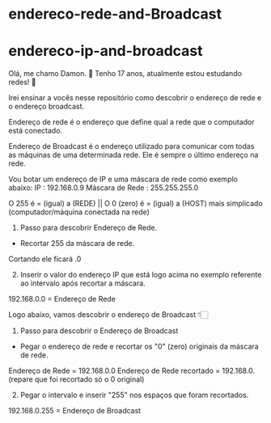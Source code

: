 # endereco-rede-and-Broadcast
# endereco-ip-and-broadcast
Olá, me chamo Damon. 👋
Tenho 17 anos, atualmente estou estudando redes! 📡

Irei ensinar a vocês nesse repositório como descobrir o endereço de rede e o endereço broadcast.

Endereço de rede é o endereço que define qual a rede que o computador está conectado.

Endereço de Broadcast é o endereço utilizado para comunicar com todas as máquinas de uma determinada rede. Ele é sempre o último endereço na rede.

Vou botar um endereço de IP e uma máscara de rede como exemplo abaixo:
IP : 192.168.0.9
Máscara de Rede : 255.255.255.0

O 255 é = (igual) a (REDE) ||
O 0 (zero) é = (igual) a (HOST) mais simplicado (computador/máquina conectada na rede)

1) Passo para descobrir Endereço de Rede.

- Recortar 255 da máscara de rede.

Cortando ele ficará .0

2) Inserir o valor do endereço IP que está logo acima no exemplo referente ao intervalo após recortar a máscara.

192.168.0.0 = Endereço de Rede


Logo abaixo, vamos descobrir o endereço de Broadcast 👇🏻

1) Passo para descobrir o Endereço de Broadcast

- Pegar o endereço de rede e recortar os "0" (zero) originais da máscara de rede.

Endereço de Rede = 192.168.0.0
Endereço de Rede recortado = 192.168.0. (repare que foi recortado só o 0 original)

2) Pegar o intervalo e inserir "255" nos espaços que foram recortados.

192.168.0.255 = Endereço de Broadcast
